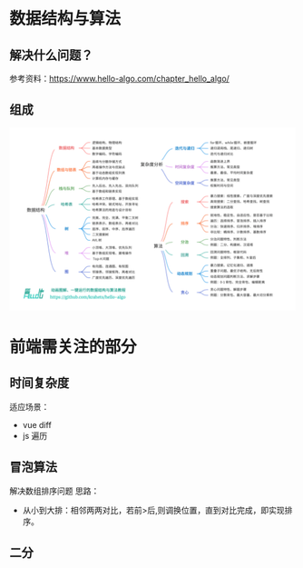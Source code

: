# 数据结构与算法

## 解决什么问题？

参考资料：https://www.hello-algo.com/chapter_hello_algo/

## 组成

![alt text](image.png)

# 前端需关注的部分

## 时间复杂度

适应场景：

- vue diff
- js 遍历

## 冒泡算法

解决数组排序问题
思路：

- 从小到大排：相邻两两对比，若前>后,则调换位置，直到对比完成，即实现排序。

## 二分
